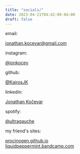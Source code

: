 ```yaml
---
title: "socials/"
date: 2023-04-21T04:42:09-04:00
draft: false
---
```

<div class="my-2 d-flex align-items-baseline flex-wrap">
    <p class="h6 me-2 mb-0">email:</p>
    <a class="navlink rounded m-1" href="mailto:jonathan.kocevar@gmail.com">jonathan.kocevar@gmail.com</a>
</div>
<div class="my-2 d-flex align-items-baseline flex-wrap">
    <p class="h6 me-2 mb-0">instagram:</p>
    <a class="navlink rounded m-1" href="https://www.instagram.com/jonkocey/">@jonkocey</a>
</div>
<div class="my-2 d-flex align-items-baseline flex-wrap">
    <p class="h6 me-2 mb-0">github:</p>
    <a class="navlink rounded m-1" href="https://github.com/KairosJK">@KairosJK</a>
</div>
<div class="my-2 d-flex align-items-baseline flex-wrap">
    <p class="h6 me-2 mb-0">linkedin:</p>
    <a class="navlink rounded m-1" href="https://www.linkedin.com/in/jonathan-ko%C4%8Devar-22810b262/">Jonathan Kočevar</a>
</div>
<div class="my-2 d-flex align-items-baseline flex-wrap">
    <p class="h6 me-2 mb-0">spotify:</p>
    <a class="navlink rounded m-1" href="https://open.spotify.com/user/mhbliqvlki8urrk1gcf5sj9gs?si=36e8de57779941bd">@ultragauche</a>
</div>
<div class="my-2 d-flex align-items-baseline flex-wrap">
    <p class="h6 me-2 mb-0">my friend's sites:</p>
    <div>
        <a class="navlink rounded m-1" href="https://procinogen.github.io/">procinogen.github.io</a><br>
        <a class="navlink rounded m-1" href="https://liquidpeppermint.bandcamp.com/releases">liquidpeppermint.bandcamp.com</a>
    </div>
</div>
